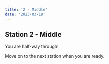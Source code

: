 ```yaml
---
title: '2 - Middle'
date: '2023-03-18'
---
```


## Station 2 - Middle

You are half-way through!

Move on to the next station when you are ready.
